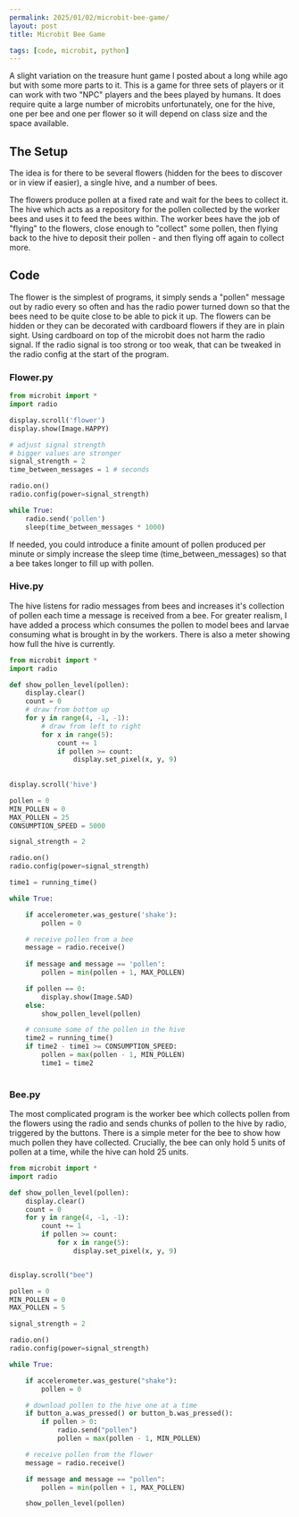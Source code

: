 ```yaml
---
permalink: 2025/01/02/microbit-bee-game/
layout: post
title: Microbit Bee Game

tags: [code, microbit, python]
---
```


A slight variation on the treasure hunt game I posted about a long while ago but with some more parts to it. This is a game for three sets of players or it can work with two "NPC" players 
and the bees played by humans. It does require quite a large number of microbits unfortunately, one for the hive, one per bee and one per flower so it will depend on class size and the space available. 

## The Setup

The idea is for there to be several flowers (hidden for the bees to discover or in view if easier), a single hive, and a number of bees. 

The flowers produce pollen at a fixed rate and wait for the bees to collect it. The hive which acts as a repository for the pollen collected by the worker bees and uses it to feed the bees within. The worker bees have the job of "flying" to the flowers, close enough to "collect" some pollen, then flying back to the hive to deposit their pollen - and then flying off again to collect more.

## Code

The flower is the simplest of programs, it simply sends a "pollen" message out by radio every so often and has the radio power turned down so that the bees need to be quite close to be able to 
pick it up. The flowers can be hidden or they can be decorated with cardboard flowers if they are in plain sight. Using cardboard on top of the microbit does not harm the radio signal. If the radio signal
is too strong or too weak, that can be tweaked in the radio config at the start of the program. 

### Flower.py

```python
from microbit import *
import radio

display.scroll('flower')
display.show(Image.HAPPY)

# adjust signal strength
# bigger values are stronger
signal_strength = 2
time_between_messages = 1 # seconds

radio.on()
radio.config(power=signal_strength)

while True:
    radio.send('pollen')
    sleep(time_between_messages * 1000)

```

If needed, you could introduce a finite amount of pollen produced per minute or simply increase the sleep time (time_between_messages) so that a bee takes longer to fill up with pollen.


### Hive.py

The hive listens for radio messages from bees and increases it's collection of pollen each time a message is received from a bee. For greater realism, I have added a process which 
consumes the pollen to model bees and larvae consuming what is brought in by the workers. There is also a meter showing how full the hive is currently.

```python
from microbit import *
import radio

def show_pollen_level(pollen):
    display.clear()
    count = 0
    # draw from bottom up
    for y in range(4, -1, -1):
        # draw from left to right
        for x in range(5):
            count += 1
            if pollen >= count:
                display.set_pixel(x, y, 9)
                
            
display.scroll('hive')

pollen = 0
MIN_POLLEN = 0
MAX_POLLEN = 25
CONSUMPTION_SPEED = 5000

signal_strength = 2

radio.on()
radio.config(power=signal_strength)

time1 = running_time()

while True:

    if accelerometer.was_gesture('shake'):
        pollen = 0

    # receive pollen from a bee
    message = radio.receive()
    
    if message and message == 'pollen':
        pollen = min(pollen + 1, MAX_POLLEN)

    if pollen == 0:
        display.show(Image.SAD)
    else:
        show_pollen_level(pollen)

    # consume some of the pollen in the hive
    time2 = running_time()
    if time2 - time1 >= CONSUMPTION_SPEED:
        pollen = max(pollen - 1, MIN_POLLEN)
        time1 = time2
    
```

### Bee.py

The most complicated program is the worker bee which collects pollen from the flowers using the radio and sends chunks of pollen to the hive by radio, triggered by the buttons. There is a simple 
meter for the bee to show how much pollen they have collected. Crucially, the bee can only hold 5 units of pollen at a time, while the hive can hold 25 units. 

```python
from microbit import *
import radio

def show_pollen_level(pollen):
    display.clear()
    count = 0
    for y in range(4, -1, -1):
        count += 1
        if pollen >= count:
            for x in range(5):
                display.set_pixel(x, y, 9)


display.scroll("bee")

pollen = 0
MIN_POLLEN = 0
MAX_POLLEN = 5

signal_strength = 2

radio.on()
radio.config(power=signal_strength)

while True:

    if accelerometer.was_gesture("shake"):
        pollen = 0

    # download pollen to the hive one at a time
    if button_a.was_pressed() or button_b.was_pressed():
        if pollen > 0:
            radio.send("pollen")
            pollen = max(pollen - 1, MIN_POLLEN)

    # receive pollen from the flower
    message = radio.receive()

    if message and message == "pollen":
        pollen = min(pollen + 1, MAX_POLLEN)

    show_pollen_level(pollen)

```

